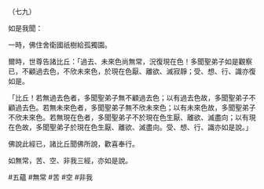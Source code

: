 （七九）

如是我聞：

一時，佛住舍衛國祇樹給孤獨園。

爾時，世尊告諸比丘：「過去、未來色尚無常，況復現在色！多聞聖弟子如是觀察已，不顧過去色，不欣未來色，於現在色厭、離欲、滅寂靜；受、想、行、識亦復如是。

「比丘！若無過去色者，多聞聖弟子無不顧過去色；以有過去色故，多聞聖弟子不顧過去色。若無未來色者，多聞聖弟子無不欣未來色；以有未來色故，多聞聖弟子不欣未來色。若無現在色者，多聞聖弟子不於現在色生厭、離欲、滅盡向；以有現在色故，多聞聖弟子於現在色生厭、離欲、滅盡向。受、想、行、識亦如是說。」

佛說此經已，諸比丘聞佛所說，歡喜奉行。

如無常，苦、空、非我三經，亦如是說。



#五蘊
#無常
#苦
#空
#非我
